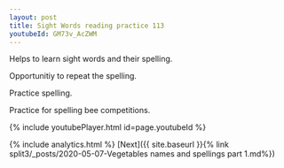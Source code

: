 ```yaml
---
layout: post
title: Sight Words reading practice 113
youtubeId: GM73v_AcZWM
---
```

 
 
Helps to learn sight words and their spelling.

Opportunitiy to repeat the spelling. 

Practice spelling. 
 
Practice for spelling bee competitions. 
 
{% include youtubePlayer.html id=page.youtubeId %}
 
 
{% include analytics.html %} 
[Next]({{ site.baseurl }}{% link  split3/_posts/2020-05-07-Vegetables names and spellings part 1.md%})
 
